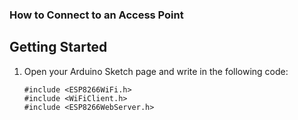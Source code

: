 ### How to Connect to an Access Point 
## Getting Started
1. Open your Arduino Sketch page and write in the following code: 
     ```
     #include <ESP8266WiFi.h>
     #include <WiFiClient.h>
     #include <ESP8266WebServer.h>
     ```
